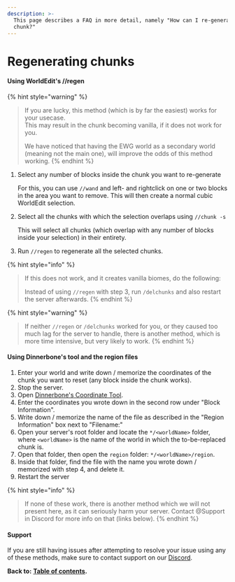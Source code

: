 ```yaml
---
description: >-
  This page describes a FAQ in more detail, namely "How can I re-generate a
  chunk?"
---
```


# Regenerating chunks

#### Using WorldEdit's //regen

{% hint style="warning" %}
> If you are lucky, this method \(which is by far the easiest\) works for your usecase.  
> This may result in the chunk becoming vanilla, if it does not work for you.
>
> We have noticed that having the EWG world as a secondary world \(meaning not the main one\), will improve the odds of this method working.
{% endhint %}

1. Select any number of blocks inside the chunk you want to re-generate

   For this, you can use `//wand` and left- and rightclick on one or two blocks in the area you want to remove. This will then create a normal cubic WorldEdit selection.

2. Select all the chunks with which the selection overlaps using `//chunk -s` 

   This will select all chunks \(which overlap with any number of blocks inside your selection\) in their entirety.

3. Run `//regen` to regenerate all the selected chunks.

{% hint style="info" %}
> If this does not work, and it creates vanilla biomes, do the following:
>
> Instead of using `//regen` with step 3, run `/delchunks` and also restart the server afterwards.
{% endhint %}

{% hint style="warning" %}
> If neither `//regen` or `/delchunks` worked for you, or they caused too much lag for the server to handle, there is another method, which is more time intensive, but very likely to work.
{% endhint %}

#### Using Dinnerbone's tool and the region files

1. Enter your world and write down / memorize the coordinates of the chunk you want to reset \(any block inside the chunk works\).
2. Stop the server.
3. Open [Dinnerbone's Coordinate Tool](https://dinnerbone.com/minecraft/tools/coordinates/).
4. Enter the coordinates you wrote down in the second row under "Block Information".
5. Write down / memorize the name of the file as described in the "Region Information" box next to "Filename:"
6. Open your server's root folder and locate the `*/<worldName>` folder, where `<worldName>` is the name of the world in which the to-be-replaced chunk is.
7. Open that folder, then open the `region` folder: `*/<worldName>/region`.
8. Inside that folder, find the file with the name you wrote down / memorized with step 4, and delete it.
9. Restart the server

{% hint style="info" %}
> If none of these work, there is another method which we will not present here, as it can seriously harm your server. Contact @Support in Discord for more info on that \(links below\).
{% endhint %}

#### Support

If you are still having issues after attempting to resolve your issue using any of these methods, make sure to contact support on our [Discord](https://discord.gg/Jq3ecb3).

**Back to:** [**Table of contents**](https://docs.dynamic-bytes.com/table-of-contents)**.**

